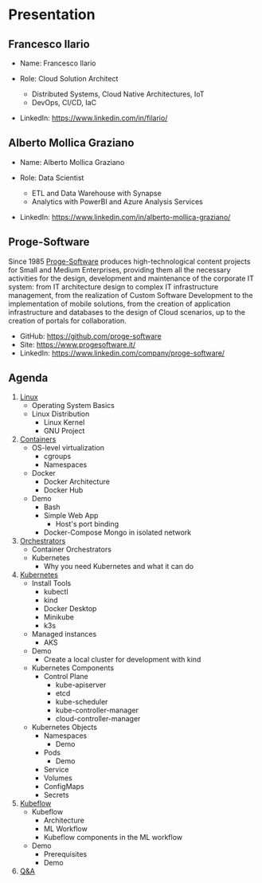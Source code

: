# Presentation

## Francesco Ilario

- Name: Francesco Ilario
- Role: Cloud Solution Architect
    - Distributed Systems, Cloud Native Architectures, IoT
    - DevOps, CI/CD, IaC

- LinkedIn: https://www.linkedin.com/in/filario/

## Alberto Mollica Graziano

- Name: Alberto Mollica Graziano
- Role: Data Scientist
    - ETL and Data Warehouse with Synapse
    - Analytics with PowerBI and Azure Analysis Services

- LinkedIn: https://www.linkedin.com/in/alberto-mollica-graziano/

## Proge-Software

Since 1985 [Proge-Software](https://www.progesoftware.it/) produces high-technological content projects for Small and Medium Enterprises, providing them all the necessary activities for the design, development and maintenance of the corporate IT system: from IT architecture design to complex IT infrastructure management, from the realization of Custom Software Development to the implementation of mobile solutions, from the creation of application infrastructure and databases to the design of Cloud scenarios, up to the creation of portals for collaboration.

- GitHub: https://github.com/proge-software
- Site: https://www.progesoftware.it/
- LinkedIn: https://www.linkedin.com/company/proge-software/

## Agenda

1. [Linux](02.linux.md)
   - Operating System Basics
   - Linux Distribution
     - Linux Kernel
     - GNU Project
2. [Containers](03.containers.md)
   - OS-level virtualization
     - cgroups
     - Namespaces
   - Docker
     - Docker Architecture
     - Docker Hub
   - Demo
     - Bash
     - Simple Web App
       - Host's port binding
     - Docker-Compose Mongo in isolated network
3. [Orchestrators](04.orchestrators.md)
   - Container Orchestrators
   - Kubernetes
     - Why you need Kubernetes and what it can do
4. [Kubernetes](05.kubernetes.md)
   - Install Tools
     - kubectl
     - kind
     - Docker Desktop
     - Minikube
     - k3s
   - Managed instances
     - AKS
   - Demo
     - Create a local cluster for development with kind
   - Kubernetes Components
     - Control Plane
       - kube-apiserver
       - etcd
       - kube-scheduler
       - kube-controller-manager
       - cloud-controller-manager
   - Kubernetes Objects
     - Namespaces
       - Demo
     - Pods
       - Demo
     - Service
     - Volumes
     - ConfigMaps
     - Secrets
5. [Kubeflow](06.kubeflow.md)
   - Kubeflow
     - Architecture
     - ML Workflow
     - Kubeflow components in the ML workflow
   - Demo
     - Prerequisites
     - Demo
6. [Q&A](07.q&a.md)
